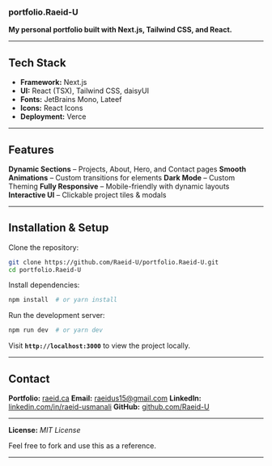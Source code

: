 ### **portfolio.Raeid-U**
**My personal portfolio built with Next.js, Tailwind CSS, and React.**

---

## **Tech Stack**
- **Framework:** Next.js
- **UI:** React (TSX), Tailwind CSS, daisyUI
- **Fonts:** JetBrains Mono, Lateef
- **Icons:** React Icons
- **Deployment:** Verce

---

## **Features**
**Dynamic Sections** – Projects, About, Hero, and Contact pages
**Smooth Animations** – Custom transitions for elements
**Dark Mode** – Custom Theming
**Fully Responsive** – Mobile-friendly with dynamic layouts
**Interactive UI** – Clickable project tiles & modals

---

## **Installation & Setup**
Clone the repository:
```sh
git clone https://github.com/Raeid-U/portfolio.Raeid-U.git
cd portfolio.Raeid-U
```

Install dependencies:
```sh
npm install  # or yarn install
```

Run the development server:
```sh
npm run dev  # or yarn dev
```
Visit **`http://localhost:3000`** to view the project locally.

---

## **Contact**
**Portfolio:** [raeid.ca](https://www.raeid.ca)
**Email:** [raeidus15@gmail.com](mailto:raeidus15@gmail.com)
**LinkedIn:** [linkedin.com/in/raeid-usmanali](https://linkedin.com/in/raeid-usmanali)
**GitHub:** [github.com/Raeid-U](https://github.com/Raeid-U)

---

**License:** _MIT License_

Feel free to fork and use this as a reference.

---
